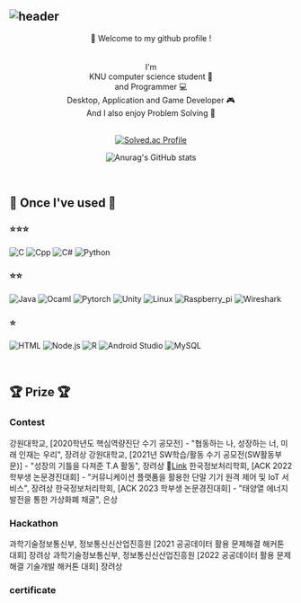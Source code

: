 ![header](https://capsule-render.vercel.app/api?type=waving&height=170&color=gradient&customColorList=1&text=Dong-gyun%20Kook&reversal=true&fontColor=FFFFFF&fontSize=65&animation=fadeIn&fontAlign=67&fontAlignY=30&desc=💻%20🇰🇷&descSize=40&descAlignY=20&descAlign=8&stroke=000000&strokeWidth=0)
---
<div align="center">
  👋 Welcome to my github profile ! <br/>
  <br/>
  <br/>
  I'm <br/>
  KNU computer science student 📖 <br/>
  and Programmer 💻 <br/>
  Desktop, Application and Game Developer 🎮 <br/>
  And I also enjoy Problem Solving 📝 <br/>
  <br/>
  
  [![Solved.ac Profile](http://mazassumnida.wtf/api/v2/generate_badge?boj=kookjd7759)](https://solved.ac/kookjd7759/)

  ![Anurag's GitHub stats](https://github-readme-stats.vercel.app/api?username=kookjd7759&theme=vue&show_icons=true)
  
</div>


<br/>

## 🔨 Once I've used 🔨 
### ⭐⭐⭐ 
![C](https://img.shields.io/badge/C-A8B9CC.svg?&style=for-the-badge&logo=c&logoColor=FFFFFF)
![Cpp](https://img.shields.io/badge/C++-00599C.svg?&style=for-the-badge&logo=cplusplus&logoColor=FFFFFF)
![C#](https://img.shields.io/badge/C%23-512BD4.svg?&style=for-the-badge&logo=csharp&logoColor=FFFFFF)
![Python](https://img.shields.io/badge/Python-3776AB.svg?&style=for-the-badge&logo=python&logoColor=FFFFFF) 

### ⭐⭐ 
![Java](https://img.shields.io/badge/Java-FF160B.svg?&style=for-the-badge&logo=Java&logoColor=FFFFFF)
![Ocaml](https://img.shields.io/badge/Ocaml-EC6813.svg?&style=for-the-badge&logo=ocaml&logoColor=FFFFFF)
![Pytorch](https://img.shields.io/badge/Pytorch-EE4C2C.svg?&style=for-the-badge&logo=pytorch&logoColor=FFFFFF)
![Unity](https://img.shields.io/badge/Unity-000000.svg?&style=for-the-badge&logo=unity&logoColor=FFFFFF)
![Linux](https://img.shields.io/badge/Linux-FCC624.svg?&style=for-the-badge&logo=linux&logoColor=FFFFFF)
![Raspberry_pi](https://img.shields.io/badge/Raspberry%20Pi-A22846.svg?&style=for-the-badge&logo=raspberrypi&logoColor=FFFFFF)
![Wireshark](https://img.shields.io/badge/Wireshark-1679A7.svg?&style=for-the-badge&logo=wireshark&logoColor=FFFFFF)

### ⭐
![HTML](https://img.shields.io/badge/HTML-9999FF.svg?&style=for-the-badge&logo=HTML&logoColor=FFFFFF)
![Node.js](https://img.shields.io/badge/Node.js-339933.svg?&style=for-the-badge&logo=nodedotjs&logoColor=FFFFFF)
![R](https://img.shields.io/badge/R-276DC3.svg?&style=for-the-badge&logo=r&logoColor=FFFFFF)
![Android Studio](https://img.shields.io/badge/Android%20Studio-3DDC84.svg?&style=for-the-badge&logo=androidstudio&logoColor=FFFFFF)
![MySQL](https://img.shields.io/badge/MySQL-4479A1.svg?&style=for-the-badge&logo=mysql&logoColor=FFFFFF)

<br/>

## 🏆 Prize 🏆
### Contest
강원대학교, [2020학년도 핵심역량진단 수기 공모전] - "협동하는 나, 성장하는 너, 미래 인재는 우리", 장려상
강원대학교, [2021년 SW학습/활동 수기 공모전(SW활동부문)] - "성장의 기틀을 다져준 T.A 활동", 장려상
🔗[Link](https://sw.kangwon.ac.kr/index.php?mt=page&mp=5_1&mm=oxbbs&oxid=1&cpage=2&key=TITLE_CONTENT&val=%B0%F8%B8%F0%C0%FC&CAT_ID=0&BID=550&cmd=view)
한국정보처리학회, [ACK 2022 학부생 논문경진대회] - "커뮤니케이션 플랫폼을 활용한 단말 기기 원격 제어 및 IoT 서비스", 장려상
한국정보처리학회, [ACK 2023 학부생 논문경진대회] - "태양열 에너지 발전을 통한 가상화폐 채굴", 은상
### Hackathon
과학기술정보통신부, 정보통신신산업진흥원 [2021 공공데이터 활용 문제해결 해커톤 대회] 장려상
과학기술정보통신부, 정보통신신산업진흥원 [2022 공공데이터 활용 문제해결 기술개발 해커톤 대회] 장려상
### certificate
